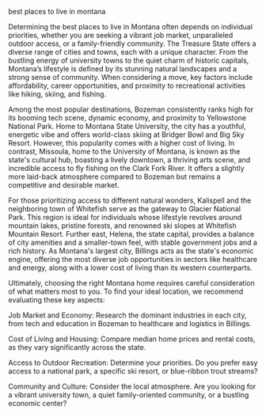 best places to live in montana


Determining the best places to live in Montana often depends on individual priorities, whether you are seeking a vibrant job market, unparalleled outdoor access, or a family-friendly community. The Treasure State offers a diverse range of cities and towns, each with a unique character. From the bustling energy of university towns to the quiet charm of historic capitals, Montana’s lifestyle is defined by its stunning natural landscapes and a strong sense of community. When considering a move, key factors include affordability, career opportunities, and proximity to recreational activities like hiking, skiing, and fishing.



Among the most popular destinations, Bozeman consistently ranks high for its booming tech scene, dynamic economy, and proximity to Yellowstone National Park. Home to Montana State University, the city has a youthful, energetic vibe and offers world-class skiing at Bridger Bowl and Big Sky Resort. However, this popularity comes with a higher cost of living. In contrast, Missoula, home to the University of Montana, is known as the state's cultural hub, boasting a lively downtown, a thriving arts scene, and incredible access to fly fishing on the Clark Fork River. It offers a slightly more laid-back atmosphere compared to Bozeman but remains a competitive and desirable market.



For those prioritizing access to different natural wonders, Kalispell and the neighboring town of Whitefish serve as the gateway to Glacier National Park. This region is ideal for individuals whose lifestyle revolves around mountain lakes, pristine forests, and renowned ski slopes at Whitefish Mountain Resort. Further east, Helena, the state capital, provides a balance of city amenities and a smaller-town feel, with stable government jobs and a rich history. As Montana's largest city, Billings acts as the state's economic engine, offering the most diverse job opportunities in sectors like healthcare and energy, along with a lower cost of living than its western counterparts.



Ultimately, choosing the right Montana home requires careful consideration of what matters most to you. To find your ideal location, we recommend evaluating these key aspects:



 
Job Market and Economy: Research the dominant industries in each city, from tech and education in Bozeman to healthcare and logistics in Billings.

 
Cost of Living and Housing: Compare median home prices and rental costs, as they vary significantly across the state.

 
Access to Outdoor Recreation: Determine your priorities. Do you prefer easy access to a national park, a specific ski resort, or blue-ribbon trout streams?

 
Community and Culture: Consider the local atmosphere. Are you looking for a vibrant university town, a quiet family-oriented community, or a bustling economic center?

